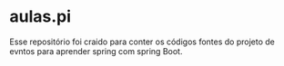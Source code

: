 # aulas.pi
Esse repositório foi craido para conter os códigos fontes do projeto de evntos para aprender spring com spring Boot.

